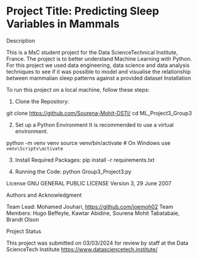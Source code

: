 # Project Title: Predicting Sleep Variables in Mammals

Description

This is a MsC student project for the Data ScienceTechnical Institute, France.
The project is to better understand Machine Learning with Python.
For this project we used data engineering, data science and data analysis techniques to see if it was possible to model and visualise the relationship between mammalian sleep patterns against a provided dataset 
Installation

To run this project on a local machine, follow these steps:

1.  Clone the Repository: 

git clone https://github.com/Sourena-Mohit-DSTI/
cd ML_Project3_Group3

2. Set up a Python Environment
It is recommended to use a virtual environment.

python -m venv venv
source venv/bin/activate  # On Windows use `venv\Scripts\activate`

3. Install Required Packages: 
pip install -r requirements.txt

4. Running the Code:
python Group3_Project3.py

License
GNU GENERAL PUBLIC LICENSE Version 3, 29 June 2007

Authors and Acknowledgment

Team Lead: Mohamed Jouhari, https://github.com/joemoh02
Team Members: Hugo Beffeyte, Kawtar Abidine, Sourena Mohit Tabatabaie, Brandt Olson


Project Status

This project was submitted on 03/03/2024 for review by staff at the Data ScienceTech Institute https://www.datasciencetech.institute/

